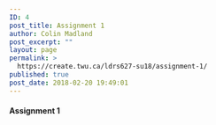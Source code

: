 ```yaml
---
ID: 4
post_title: Assignment 1
author: Colin Madland
post_excerpt: ""
layout: page
permalink: >
  https://create.twu.ca/ldrs627-su18/assignment-1/
published: true
post_date: 2018-02-20 19:49:01
---
```

<h4>Assignment 1</h4>